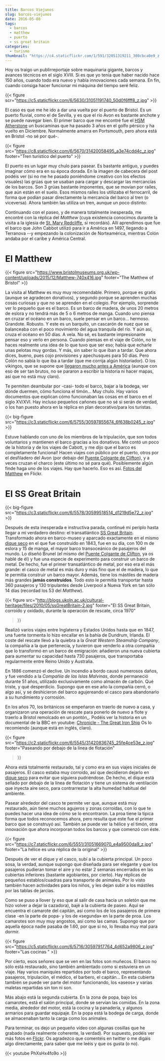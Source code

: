 ```yaml
---
title: Barcos Viejunos
slug: barcos-viejunos
date: 2016-05-08
tags:
  - barcos
  - matthew
  - puerto
  - ss great britain
categories:
  - turismo
thumbnail: "https://c4.staticflickr.com/1/591/32051319211_380cbca0e9_z.jpg"
---
```


Hoy os traigo un publirreportaje sobre maquinaria gigante, barcos y
avances técnicos en el siglo XVIII. Si es que yo tenía que haber
nacido hace 150 años, cuando todo era nuevo y había innovaciones cada
semana. En fin, cuando consiga hacer funcionar mi máquina del tiempo
seré feliz.

{{< figure scr="https://c5.staticflickr.com/6/5630/31051191740_50d0f6fff8_z.jpg" >}}

El caso es que me he ido a dar una vuelta por el puerto de Bristol. Es
un puerto fluvial, como el de Sevilla, y es que el río Avon es
bastante anchote y se puede navegar bien. El primer barco que me
encontré fue el [HSM Atherstone][atherstone] un buscaminas que ha
pasado 3 años en el golfo pérsico y ha vuelto en
Diciembre. Normalmente amarra en Portsmouth, pero ahora está en
Bristol -no sé por qué-.

{{< figure src="https://c8.staticflickr.com/6/5670/31420058495_a3e74cdd4c_z.jpg" footer="Tren turístico del puerto" >}}

El puerto es un lugar muy chulo para pasear. Es bastante antiguo, y
puedes imaginar cómo era en su época dorada. En la imagen de cabecera
del post podéis ver (si no me he pasado poniéndome creativo con los
efectos visuales) las grúas que se usaban para cargar y descargar las
mercancías de los barcos. Son 3 grúas bastante imponentes, que se
movían por raíles, que aún están en el suelo. Esos mismos raíles los
utilizaba el ferrocarril, de forma que podían pasar directamente la
mercancía del barco al tren (o viceversa). Ahora también las utiliza
un tren, aunque un poco distinto:

Continuando con el paseo, y de manera totalmente inesperada, me
encontré con la réplica del *Matthew* (cuya existencia conocimos
durante la visita a la iglesia de [St. Mary Redcliffe][stmary], si
recordáis). Allí aprendimos que fue el barco que John Cabbot utilizó
para ir a América en 1497, llegando a Terranova --y empezando la
colonización de Norteamérica, mientras Colón andaba por el caribe y
América Central.


# El Matthew

{{< figure src="https://www.bristolmuseums.org.uk/wp-content/uploads/2015/12/Matthew-740x416.jpg" footer="The Matthew of Bristol" >}}

La visita al Matthew es muy muy recomendable. Primero, porque es
gratis (aunque se agradecen donativos), y segundo porque se aprenden
muchas cosas curiosas y que no se aprenden en el colegio. Por ejemplo,
sorprende ver lo pequeño que es el barco. Es un barco de madera, de
unos 20 metros de eslora y no tendrá más de 5 o 6 metros de
manga. Cuando uno piensa en cruzar el océano en un barco, suele pensar
en un barco… hermoso. Grandote. Robusto. Y este es un barquito, un
cascarón de nuez que se balanceaba con el poco movimiento del agua
tranquila del río. Y aún así, cruza el océano en 50 días. A vela. No
sé, es bastante impresionante pensar eso y verlo en persona. Cuando
piensas en el viaje de Colón, no te haces realmente una idea de lo que
tuvo que ser eso; había que echarle unas pelotas muy gordas. Y más,
sin saber lo que iban a tardar. Que ahora dices, bueno, pues cojo
provisiones y apechusques para 50 días. Pero Colón no sabía lo que iba
a tardar (que me corrija algún historiador). O los vikingos, que se
supone que [llegaron mucho antes a América][america] (aunque con eso de ser
tan brutos, no se pararon a escribir la historia ni hacer mapas, así
que no está muy claro).

Te permiten deambular por -casi- todo el barco, bajar a la bodega, ver
dónde duermen, cómo funciona el timón… Muy chulo. Hay varios
documentos que explican cómo funcionaban las cosas en el barco en el
siglo XV/XVI. Hay incluso pequeños cañones que no sé si serán de
verdad, o los han puesto ahora en la réplica en plan decorativo/para
los turistas.

{{< big-figure src="https://c3.staticflickr.com/6/5755/30597855674_6f638b0245_z.jpg" >}}

Estuve hablando con uno de los miembros de la tripulación, que son
todos voluntarios y mantienen el barco gracias a los donativos. Me
contó un poco de la historia y de los viajes de Cabott, y me dijo que
el barco es completamente funcional! Hacen viajes con público por el
puerto, otros por el desfiladero del Avon (por debajo del [Puente
Colgante de Clifton][puente]), y a veces cruzan el charco (este último no sé
para qué). Posiblemente algún finde haga uno de los viajes. Hay que
hacerlo. Eso es así. [Fotos del Matthew][matthew] en Flickr.

[matthew]: https://www.flickr.com/photos/149690786@N07/albums/72157677325015406


# El SS Great Britain

{{< big-figure src="https://c3.staticflickr.com/6/5578/30599518514_d1219d5e72_z.jpg" >}}

Después de esta inesperada e instructiva parada, continué mi periplo
hasta llegar a mi verdadero destino: el transatlántico [SS Great
Britain][ssgreatbritain]. Transformado ahora en barco-museo y aparcado exactamente en
el mismo [dique seco][diqueseco] en el que fue construido en 1843, fue en su
día, con 100 m de eslora y 15 de manga, el mayor barco transoceánico
de pasajeros del mundo. Lo diseñó Brunel (el mismo del [Puente
Colgante de Clifton][puente], ya os hablé de él) y fue una especie de
experimento para construir un barco de metal. De hecho, fue el primer
transatlántico de metal, por eso era el más grande: el casco de metal
es más duro y más fino que el de madera, lo que le permitía construir
un barco mayor. Además, tiene los mástiles de madera más grandes
**jamás construidos**. Todo esto le permitía transportar hasta 360
pasajeros y 130 tripulantes desde Liverpool a Nueva York en tan sólo
14 días (recordad los 53 del *Matthew*).

{{< figure src="http://blogs.ukoln.ac.uk/cultural-heritage/files/2010/05/ssGreatBritain-2.jpg"
footer="El SS Great Britain, corroído y oxidado, durante la operación de rescate, circa 1970"
>}}

Realizó varios viajes entre Inglaterra y Estados Unidos hasta que en
1847, una fuerte tormenta lo hizo encallar en la bahía de Dundrum,
Irlanda. El coste del rescate llevó a la quiebra a la *Great Western
Steamship Company*, la compañía a la que pertenecía, y tuvieron que
venderlo a otra compañía que lo transformó en un barco de emigración:
añadieron una nueva cubierta para aumentar su capacidad hasta 730
pasajeros, que transportaba regularmente entre Reino Unido y
Australia.

En 1886 comenzó el declive. Un incendio a bordo causó numerosos daños,
y fue vendido a la *Compañía de las Islas Malvinas*, donde permaneció
durante 51 años, utilizado exclusivamente como almacén de carbón. Qué
triste, y qué desperdicio. Supongo que en ese año la compañía cerró, o
algo así, y se deshicieron del barco agujereando el casco para
abandonarlo a su hundimiento y corrosión.

En los años 70, los británicos se empeñaron en traerlo de nuevo a
casa, y organizaron una operación de rescate para ponerlo de nuevo a
flote y traerlo a Bristol remolcado en un pontón_. Podéis ver la
historia en un documental de la BBC en youtube: [Chronicle - The Great
Iron Ship][chronicle] Os lo recomiendo (aunque está en inglés, claro).

{{< figure src="https://c2.staticflickr.com/6/5545/31420836745_25fe4ce53e_z.jpg"
footer="Paseando por debajo de la linea de flotación"
>}}

Ahora está totalmente restaurado, tal y como era en sus viajes
iniciales de pasajeros. El casco estaba muy corroído, así que
decidieron dejarlo en [dique seco][diqueseco] para evitar que siguiera
pudriéndose. De hecho, el dique está sellado por debajo de la línea de
flotación y tiene un sistema de ventilación que inyecta aire seco,
para contrarrestar la alta humedad habitual del ambiente.

Pasear alrededor del casco te permite ver que, aunque está muy
restaurado, aún tiene muchos agujeros y zonas corroídas, con lo que te
puedes hacer una idea de cómo se lo encontraron. La proa tiene la
típica forma que todos reconocemos ahora, pero resulta que este fue el
primer barco que se construyó así. También se puede ver la hélice y el
timón, otra innovación que ahora incorporan todos los barcos y que
comenzó con éste.

{{< figure src="https://c7.staticflickr.com/6/5551/31051669070_e4a9500da9_z.jpg"
footer="La hélice es una réplica de la original" >}}

Después de ver el dique y el casco, subí a la cubierta principal. Un
poco sosa, la verdad, aunque supongo que diseñada para ser elegante y
que los pasajeros pudieran tomar el aire y no estar 2 semanas
encerrados en las cubiertas inferiores (bastante agobiantes, por
cierto). Hay réplicas de pequeños establos/cuadras para transporte de
animales. Por lo visto también hacen actividades para los niños, y les
dejan subir a los mástiles por las tablas de jarcias.

Como se puso a llover (y eso que al salir de casa hacía un soletón que
me hizo volver a dejar la cazadora), bajé a la cubierta de paseo. Aquí
se encuentra el camarote del capitán, así como los de los pasajeros de
primera clase -en la parte de popa- y los de «segunda» en la parte de
proa. Los camarotes son muy muy angostos, así como las camas. Supongo
que por aquella época nadie pasaba de 1.60, por que si no, lo llevaba
muy mal para dormir.

{{< figure src="https://c5.staticflickr.com/6/5716/30597917764_4d652a9806_z.jpg" 
footer="Las cocinas " >}}

Por cierto, esos señores que se ven en las fotos son muñecos. El barco
no sólo está restaurado, sino también ambientado como si estuviera en
un viaje. Hay varios maniquíes repartidos por todo el barco,
representando pasajeros, tripulación, el médico, el barbero, el
capitán… En esta cubierta también se puede ver parte del motor
funcionando, los «aseos» y varias maletas repartidas sin ton ni son.

Más abajo está la segunda cubierta. En la zona de popa, bajo los
camarotes, está el salón principal, donde se servían las comidas. En
la zona media, alrededor del motor, está la cocina y la panadería, y
algunos armarios para guardar equipaje. En la popa está la bodega de
carga, donde se almacenaban tanto la carga como los animales.


Para terminar, os dejo un pequeño vídeo con algunas cosillas que he
grabado (nada realmente coherente, la verdad). Por supuesto, podéis
ver más fotos en [Flickr][flickr]. Os agradezco que comentéis en twitter o
me digáis algo directamente, para saber que me leéis y que os gusta (o
no).

{{< youtube PhXsHx4fo9o >}}

[chronicle]:      https://www.youtube.com/watch?v=yUyo025f63M
[ponton]:         https://es.wikipedia.org/wiki/Pont%C3%B3n
[diqueseco]:      https://es.wikipedia.org/wiki/Dique_seco
[ssgreatbritain]: https://es.wikipedia.org/wiki/SS_Great_Britain
[flickr]:         https://www.flickr.com/photos/149690786@N07/albums/72157677325015356
[atherstone]:     https://en.wikipedia.org/wiki/HMS_Atherstone_(M38)
[stmary]:         /posts/st-mary-redcliffe
[puente]:         /posts/el-puente-colgante-de-clifton
[america]:        https://es.wikipedia.org/wiki/Asentamientos_vikingos_en_Am%C3%A9rica
